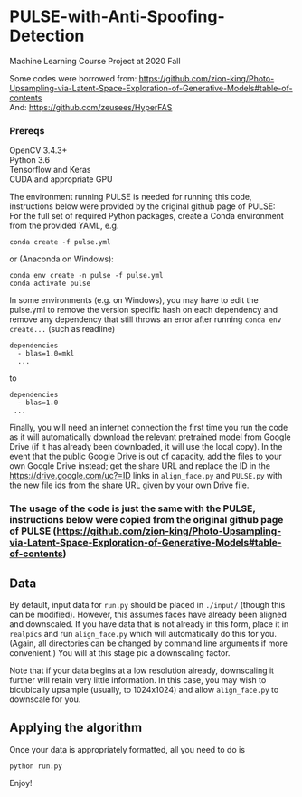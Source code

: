 # PULSE-with-Anti-Spoofing-Detection
Machine Learning Course Project at 2020 Fall

Some codes were borrowed from: https://github.com/zion-king/Photo-Upsampling-via-Latent-Space-Exploration-of-Generative-Models#table-of-contents  
And: https://github.com/zeusees/HyperFAS  

### Prereqs
OpenCV 3.4.3+  
Python 3.6  
Tensorflow and Keras  
CUDA and appropriate GPU  

The environment running PULSE is needed for running this code, instructions below were provided by the original github page of PULSE:  
For the full set of required Python packages, create a Conda environment from the provided YAML, e.g.
```
conda create -f pulse.yml 
```
or (Anaconda on Windows):
```
conda env create -n pulse -f pulse.yml
conda activate pulse
```
In some environments (e.g. on Windows), you may have to edit the pulse.yml to remove the version specific hash on each dependency and remove any dependency that still throws an error after running ```conda env create...``` (such as readline)
```
dependencies
  - blas=1.0=mkl
  ...
```
to
```
dependencies
  - blas=1.0
 ...
```
Finally, you will need an internet connection the first time you run the code as it will automatically download the relevant pretrained model from Google Drive (if it has already been downloaded, it will use the local copy). In the event that the public Google Drive is out of capacity, add the files to your own Google Drive instead; get the share URL and replace the ID in the https://drive.google.com/uc?=ID links in ```align_face.py``` and ```PULSE.py``` with the new file ids from the share URL given by your own Drive file.


### The usage of the code is just the same with the PULSE, instructions below were copied from the original github page of PULSE (https://github.com/zion-king/Photo-Upsampling-via-Latent-Space-Exploration-of-Generative-Models#table-of-contents)
## Data
By default, input data for `run.py` should be placed in `./input/` (though this can be modified). However, this assumes faces have already been aligned and downscaled. If you have data that is not already in this form, place it in `realpics` and run `align_face.py` which will automatically do this for you. (Again, all directories can be changed by command line arguments if more convenient.) You will at this stage pic a downscaling factor. 

Note that if your data begins at a low resolution already, downscaling it further will retain very little information. In this case, you may wish to bicubically upsample (usually, to 1024x1024) and allow `align_face.py` to downscale for you.  

## Applying the algorithm
Once your data is appropriately formatted, all you need to do is
```
python run.py
```
Enjoy!
